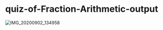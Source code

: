 # quiz-of-Fraction-Arithmetic-output
![IMG_20200902_134958](https://user-images.githubusercontent.com/57247723/91962671-462b3b80-ed26-11ea-8cc1-9a5c2e2ffc25.jpg)

